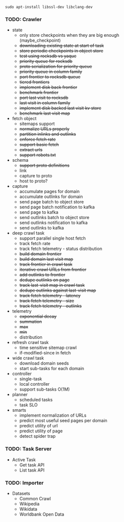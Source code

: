 ```
sudo apt-install libssl-dev libclang-dev
```

### TODO: Crawler
* state
  * only store checkpoints when they are big enough (maybe_checkpoint)
  * ~~downloading existing state at start of task~~
  * ~~store periodic checkpoints in object store~~
  * ~~test using rocksdb vs yaque~~
  * ~~priority queue for rocksdb~~
  * ~~proto serialization for priority queue~~
  * ~~priority queue in column family~~
  * ~~port frontier to rocksdb queue~~
  * ~~tiered frontiers~~
  * ~~implement disk back frontier~~
  * ~~benchmark frontier~~
  * ~~port last visit to rocksdb~~
  * ~~last visit in column family~~
  * ~~implement disk backed last visit kv store~~
  * ~~benchmark last visit map~~
* fetch object
  * sitemaps support
  * ~~normalize URLs properly~~
  * ~~partition inlinks and outlinks~~
  * ~~enforce fetch rate~~
  * ~~support basic fetch~~
  * ~~extract urls~~
  * ~~support robots.txt~~
* schema
  * ~~support proto definitions~~
  * link
  * capture to proto
  * host to proto?
* capture
  * accumulate pages for domain
  * accumulate outlinks for domain
  * send page batch to object store
  * send page batch notification to kafka
  * send page to kafka
  * send outlinks batch to object store
  * send outlinks notification to kafka
  * send outlinks to kafka
* deep crawl task
  * support parallel single host fetch
  * track fetch rate
  * track fetch telemetry - status distribution
  * ~~build domain frontier~~
  * ~~build domain last visit map~~
  * ~~track frontier in crawl task~~
  * ~~iterative crawl URLs from frontier~~
  * ~~add outlinks to frontier~~
  * ~~dedupe outlinks on page~~
  * ~~track last-visit map in crawl task~~
  * ~~dedupe outlinks against last-visit map~~
  * ~~track fetch telemetry - latency~~
  * ~~track fetch telemetry - size~~
  * ~~track fetch telemetry - outlinks~~
* telemetry
  * ~~exponential decay~~
  * ~~summation~~
  * ~~max~~
  * ~~min~~
  * distribution
* refresh crawl task
  * time sensitive sitemap crawl
  * if-modified-since in fetch
* wide crawl task
  * download domain seeds
  * start sub-tasks for each domain    
* controller
  * single-task
  * local controller
  * support sub-tasks O(1M)
* planner
  * scheduled tasks
  * task SLO
* smarts
  * implement normalization of URLs
  * predict most useful seed pages per domain
  * predict utility of url
  * predict utility of page
  * detect spider trap
### TODO: Task Server
* Active Task
  * Get task API
  * List task API
  

### TODO: Importer
* Datasets
  * Common Crawl
  * Wikipedia
  * Wikidata
  * Worldbank Open Data


